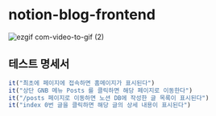 # notion-blog-frontend

![ezgif com-video-to-gif (2)](https://github.com/RyeongeunKim/notion-blog-frontend/assets/80612679/43f51e1d-eacb-4a32-8fd2-7230edd83ac8)

## 테스트 명세서

```jsx
it("최초에 페이지에 접속하면 홈메이지가 표시된다")
it("상단 GNB 메뉴 Posts 를 클릭하면 해당 페이지로 이동한다")
it("/posts 페이지로 이동하면 노션 DB에 작성한 글 목록이 표시된다")
it("index 0번 글을 클릭하면 해당 글의 상세 내용이 표시된다")
```
